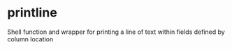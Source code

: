printline
=========

Shell function and wrapper for printing a line of text within fields defined by column location
